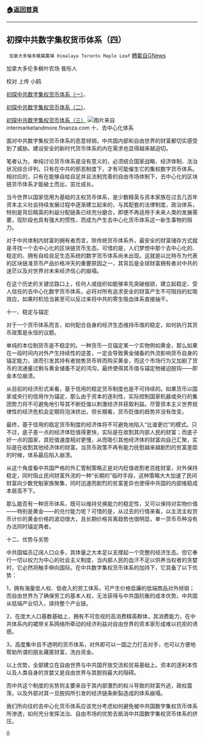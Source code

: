 ###  [:house:返回首頁](https://github.com/ourhimalayas/txt)
---

## 初探中共数字集权货币体系（四）
` 加拿大多倫多楓葉農場 Himalaya Toronto Maple Leaf` [轉載自GNews](https://gnews.org/zh-hans/909601/)

加拿大多伦多枫叶农场 普彤人

校对 上传 小鸥

[初探中共数字集权货币体系（一）](https://gnews.org/zh-hans/893471/)、

[初探中共数字集权货币体系（二）](https://gnews.org/zh-hans/896428/)、

[初探中共数字集权货币体系（三）](https://gnews.org/zh-hans/904252/)
![]()![](https://gnews.org/wp-content/uploads/2021/02/D-6.jpg)图片来自 intermarketandmore.finanza.com
十、去中心化体系

面对中共数字集权货币体系的恶意倾销，中共国内部和自由世界的财富都切实感受到了威胁。建设安全的新时代货币体系的内在需求也显得越来越迫切。

笔者认为，单纯讨论货币体系是没有意义的，必须结合国家战略、经济体制、法治状况综合评判。只有在中共的邪恶制度下，才有可能催生它的集权数字货币体系。相对应的，只有在能够自给自足并且法制完善的自由市场体制下，去中心化的区块链货币体系才能破土而出，茁壮成长。

当今世界以国家信用为基础的主权货币体系，是少数精英与资本家族在过去几百年资本主义社会持续发展过程中逐渐建立起来的，与其配套的法律制度，政治体系，特别是背后精英的利益分配链条已经充分磨合，即便不再适用于未来人类的发展需要，现阶段也具有强大的惯性，而成为产生去中心化货币体系这一新生事物的阻力。

对于中共体制内财富的拥有者而言，除传统货币体系外，最安全的财富储存方式就是寻找一个去中心化的区块链货币生态。可惜的是，人们梦想中那个去中心化的、稳定的、拥有自给自足生态系统的数字货币体系尚未出现。这就是以比特币为代表的区块链准货币产品价格冲天的重要原因之一，其背后是全球财富拥有者对中共的迷茫以及对世界对未来经济信心的崩塌。

在这个历史的关键岔路口上，任何人或组织如能够率先突破枷锁，建立起稳定、受人信任的去中心化数字货币体系，必将对所有追求安全的财富产生不可阻挡的虹吸效应，如果时机恰当甚至可以反过来将中共的寄生吸血体系直接抽干。

十一、稳定与锚定

对于一个货币体系而言，如何配合自身的经济生态维持币值的稳定，如何执行其货币政策是永恒的议题。

单纯的本位制货币是不稳定的。一种货币一旦锚定某一个实物例如黄金，那么如果在一段时间内对外产生持续性的逆差，一定会导致黄金储备的外流影响货币自身的锚定能力，进而引发其持有者抛售货币转而购买黄金，而这个市场行为又加剧了货币的流通量过剩与黄金储备不足的鸿沟，最终使得其币值与锚定物被迫脱钩——即金本位崩溃。

从目前的经济形式来看，基于信用的稳定货币制度也是不可持续的。如果货币以国家或央行的信用作为锚定，那么由于资本的逐利性，实际控制国家机器或央行的集团势力将不可避免地引导其不断贬值以刺激经济并获取利益。尽管资本主义世界规律性的经济危机会定期将泡沫挤出，但长期看，货币贬值的趋势并没有改变。

最终，基于信用的稳定货币制度的经济体将不可避免地陷入“比谁更烂”的模式。只不过，底子差一点的经济体贬值得更快，实际是在收割其内部人民的财富；而底子好一点的国家，其贬值速度相对更慢，从而吸引其他经济体的财富向自己汇聚，实际是在收割其他经济体的财富。当货币政策不再有能力抚慰越来越剧烈的贫富差距的时候，体系最后陷入崩溃。

从这个角度看中共国严格的外汇管制策略正是对内贬值收割老百姓财富，对外保持稳定，同时阻止民间财富外流的一种“长期的”临时手段，这种策略大大加速了民间财富向少数党魁家族聚集，同时迅速而剧烈的贫富差异也使得中共国的内部维稳成本居高不下。

那么能否有一种货币体系，既可以维持兑换能力的稳定性，又可以保持对实物价值——特别是黄金——的兑付能力呢？可惜的是，从过去的行情来看，以主流主权货币计价的黄金价格的波动很大，且长期价格背离趋势也很明显，单一货币币种没有办法同时锚定两者。

十二、优势与劣势

中共国幅员辽阔人口众多，其体量之大本足以支撑起一个完整的经济生态。但它奉行一切以权力为中心的社会主义制度，当内部人民的血汗不足以供养当权者的贪婪时，它必然将触手伸向国际。在中共数字集权货币体系的加持下，它具备了以下优势：

1，拥有海量低人权、低收入的劳工体系，可产生价格低廉的低端商品对外倾销；而自由世界为了确保劳工的基本人权，无法获得与中共国抗衡的成本优势。中共国从低端产业切入，挟持整个产业链。

2，在庞大人口基数基础上，拥有不可忽视的高消费精英群体，其消费能力，在中共体系内的裙带关系网络所牵动的经济利益对自由世界的资本家形成难以抗拒的诱惑。

3，高度集中且不透明的货币体系，对外即可以一国之力打击对手，也可以方便地帮助所谓的朋友藏匿财富，洗白资金。

以上优势，全部建立在自由世界与中共国开放交流和贸易基础上。资本的逐利本性以及人类自身的贪婪又是自由世界与其脱钩最大的阻碍。

而中共这个制度的劣势则主要来自于其内部激烈的权斗导致的财富外逃，政权震荡，以及外部对其一旦脱钩所引发的经济链条断裂造成的体系崩塌。

我们所向往的去中心化货币体系应该充分考虑如何避免被中共国数字集权货币体系所渗透，如何充分发挥法治、自由市场的优势去抵消中共国数字集权货币体系的挤压。

0
